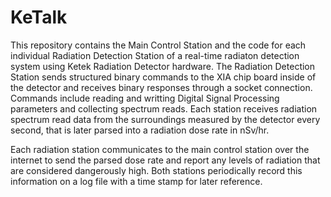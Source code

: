 # KeTalk

This repository contains the Main Control Station and the code for each individual Radiation Detection Station of a real-time radiaton detection system using Ketek Radiation Detector hardware. The Radiation Detection Station sends structured binary commands to the XIA chip board inside of the detector and receives binary responses through a socket connection. Commands include reading and writting Digital Signal Processing parameters and collecting spectrum reads. Each station receives radiation spectrum read data from the surroundings measured by the detector every second, that is later parsed into a radiation dose rate in nSv/hr.

Each radiation station communicates to the main control station over the internet to send the parsed dose rate and report any levels of radiation that are considered dangerously high. Both stations periodically record this information on a log file with a time stamp for later reference. 
